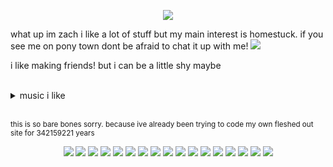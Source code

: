 <p align="center"> 
  <img src="https://file.garden/aDVhE48XjQhuhQlj/site/imgs/zach-made-this.png">
</p>

what up im zach i like a lot of stuff but my main interest is homestuck. if you see me on pony town dont be afraid to chat it up with me! ![](https://files.catbox.moe/xo5kwd.gif)

i like making friends! but i can be a little shy maybe

<br>

<details>
  <summary>music i like</summary>

  a tribe called quest

  del the funky homosapien
  
  elliott smith
  
  lapfox trax
  
  system of a down
  
  the mars volta/at the drive-in

  i also like DnB :-)
  
</details>

<br>

<sub>this is so bare bones sorry. because ive already been trying to code my own fleshed out site for 342159221 years</sub>

<p align="center">
<img src="https://file.garden/aDVhE48XjQhuhQlj/site/stamp/hellbenders.gif"> <img src="https://file.garden/aKWubMu4gl9vV2_v/stamps/rla/pb87aj.gif"> <img src="https://file.garden/aKWubMu4gl9vV2_v/stamps/jcr/o3xl7h.gif"> <img src="https://file.garden/aKWubMu4gl9vV2_v/stamps/jcr/7c8ely.webp"> <img src="https://file.garden/aKWubMu4gl9vV2_v/stamps/jng/cysttu.jpg"> <img src="https://file.garden/aDVhE48XjQhuhQlj/site/stamp/dave-epic-fail.gif"> <img src="https://file.garden/aDVhE48XjQhuhQlj/site/stamp/da-roach-dogg-jr.png"> <img src="https://file.garden/aDVhE48XjQhuhQlj/site/stamp/apocalypsearisen-fan.jpeg"> <img src="https://file.garden/aDVhE48XjQhuhQlj/site/stamp/dempsey.gif"> <img src="https://file.garden/aDVhE48XjQhuhQlj/mine/stamp/zombies.png"> <img src="https://files.catbox.moe/pi2i6f.png"> <img src="https://files.catbox.moe/kl4iay.png"> <img src="https://files.catbox.moe/xpbxgi.png"> <img src="https://files.catbox.moe/zaj612.png"> <img src="https://file.garden/aDVhE48XjQhuhQlj/site/stamp/tg-fan.png"> <img src="https://file.garden/aDVhE48XjQhuhQlj/site/stamp/avgn-vs-nc.gif"> <img src="https://files.catbox.moe/l3k0nj.png">
</p>
